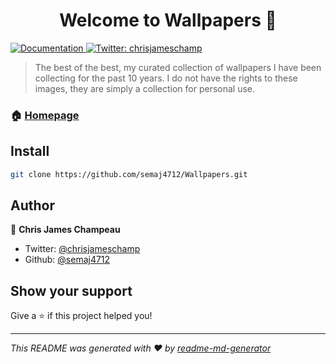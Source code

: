 <h1 align="center">Welcome to Wallpapers 👋</h1>
<p>
  <a href="https://github.com/semaj4712/Wallpapers#readme" target="_blank">
    <img alt="Documentation" src="https://img.shields.io/badge/documentation-yes-brightgreen.svg" />
  </a>
  <a href="https://twitter.com/chrisjameschamp" target="_blank">
    <img alt="Twitter: chrisjameschamp" src="https://img.shields.io/twitter/follow/chrisjameschamp.svg?style=social" />
  </a>
</p>

> The best of the best, my curated collection of wallpapers I have been collecting for the past 10 years. I do not have the rights to these images, they are simply a collection for personal use.

### 🏠 [Homepage](https://github.com/semaj4712/Wallpapers)

## Install

```sh
git clone https://github.com/semaj4712/Wallpapers.git
```

## Author

👤 **Chris James Champeau**

* Twitter: [@chrisjameschamp](https://twitter.com/chrisjameschamp)
* Github: [@semaj4712](https://github.com/semaj4712)

## Show your support

Give a ⭐️ if this project helped you!

***
_This README was generated with ❤️ by [readme-md-generator](https://github.com/kefranabg/readme-md-generator)_
